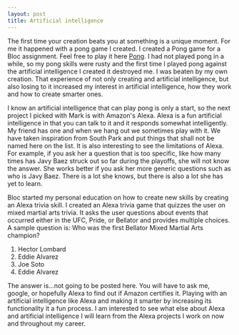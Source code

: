 ```yaml
---
layout: post
title: Artificial intelligence
---
```

The first time your creation beats you at something is a unique moment.  For me it happened with a pong game I created.  I created a Pong game for a Bloc assignment.  Feel free to play it here [Pong](http://aws-website-pong-czg7o.s3-website-us-east-1.amazonaws.com/).  I had not played pong in a while, so my pong skills were rusty and the first time I played pong against the artificial intelligence I created it destroyed me.  I was beaten by my own creation.  That experience of not only creating and artificial intelligence, but also losing to it increased my interest in artificial intelligence, how they work and how to create smarter ones.  

I know an artificial intelligence that can play pong is only a start, so the next project I picked with Mark is with Amazon's Alexa.  Alexa is a fun artificial intelligence in that you can talk to it and it responds somewhat intelligently.  My friend has one and when we hang out we sometimes play with it.  We have taken inspiration from South Park and put things that shall not be named here on the list.  It is also interesting to see the limitations of Alexa.  For example, if you ask her a question that is too specific, like how many times has Javy Baez struck out so far during the playoffs, she will not know the answer.   She works better if you ask her more generic questions such as who is Javy Baez.  There is a lot she knows, but there is also a lot she has yet to learn.

Bloc started my personal education on how to create new skills by creating an Alexa trivia skill.  I created an Alexa trivia game that quizzes the user on mixed martial arts trivia.  It asks the user questions about events that occurred either in the UFC, Pride, or Bellator and provides multiple choices.  A sample question is:
Who was the first Bellator Mixed Martial Arts champion?  
1. Hector Lombard
2. Eddie Alvarez
3. Joe Soto
4. Eddie Alvarez

The answer is...not going to be posted here.  You will have to ask me, google, or hopefully Alexa to find out if Amazon certifies it.  Playing with an artificial intelligence like Alexa and making it smarter by increasing its functionality it a fun process.  I am interested to see what else about Alexa and artificial intelligence I will learn from the Alexa projects I work on now and throughout my career.  
